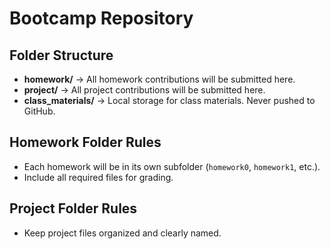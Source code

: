 # Bootcamp Repository

## Folder Structure
- **homework/** → All homework contributions will be submitted here.
- **project/** → All project contributions will be submitted here.
- **class_materials/** → Local storage for class materials. Never pushed to GitHub.

## Homework Folder Rules
- Each homework will be in its own subfolder (`homework0`, `homework1`, etc.).
- Include all required files for grading.

## Project Folder Rules
- Keep project files organized and clearly named.
